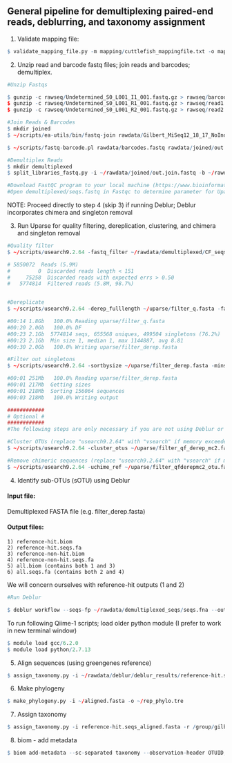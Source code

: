 
## General pipeline for demultiplexing paired-end reads, deblurring, and taxonomy assignment

1) Validate mapping file:


```R
$ validate_mapping_file.py -m mapping/cuttlefish_mappingfile.txt -o mapping/validate_mappingfile
```

2) Unzip read and barcode fastq files; join reads and barcodes; demultiplex.


```R
#Unzip Fastqs

$ gunzip -c rawseq/Undetermined_S0_L001_I1_001.fastq.gz > rawseq/barcodes.fastq &&
$ gunzip -c rawseq/Undetermined_S0_L001_R1_001.fastq.gz > rawseq/read1.fastq &&
$ gunzip -c rawseq/Undetermined_S0_L001_R2_001.fastq.gz > rawseq/read2.fastq

#Join Reads & Barcodes
$ mkdir joined
$ ~/scripts/ea-utils/bin/fastq-join rawdata/Gilbert_MiSeq12_18_17_NoIndex_L001_R1_001.fastq ~/rawdata/Gilbert_MiSeq12_18_17_NoIndex_L001_R2_001.fastq -o ~/rawdata/joined/out.%.fastq > ~/rawdata/joined/out.stats.txt

$ ~/scripts/fastq-barcode.pl rawdata/barcodes.fastq rawdata/joined/out.join.fastq > rawdata/joined/out.barcodes.fastq

#Demultiplex Reads
$ mkdir demultiplexed
$ split_libraries_fastq.py -i ~/rawdata/joined/out.join.fastq -b ~/rawdata/joined/out.barcodes.fastq -m ~/mapping/cuttlefish_mappingfile.txt -o ~/rawdata/demultiplexed/cuttlefish_demux_seqs --barcode_type=12 --max_barcode_errors=0 --store_demultiplexed_fastq

#Download FastQC program to your local machine (https://www.bioinformatics.babraham.ac.uk/projects/fastqc/)
#Open demultiplexed/seqs.fastq in Fastqc to determine parameter for Uparse

```

NOTE: Proceed directly to step 4 (skip 3) if running Deblur; Deblur incorporates chimera and singleton removal

3) Run Uparse for quality filtering, dereplication, clustering, and chimera and singleton removal


```R
#Quality filter
$ ~/scripts/usearch9.2.64 -fastq_filter ~/rawdata/demultiplexed/CF_seqs/seqs.fastq -fastq_maxee 0.5 -fastq_trunclen 151 -fastaout ~/rawdata/uparse/filter_q.fasta -fastqout ~/rawdata/uparse/filter_q.fastq

# 5850072  Reads (5.9M)                    
#         0  Discarded reads length < 151
#     75258  Discarded reads with expected errs > 0.50
#   5774814  Filtered reads (5.8M, 98.7%)


#Dereplicate
$ ~/scripts/usearch9.2.64 -derep_fulllength ~/uparse/filter_q.fasta -fastaout ~/uparse/filter_derep.fasta -sizeout

#00:14 1.8Gb   100.0% Reading uparse/filter_q.fasta
#00:20 2.0Gb   100.0% DF                           
#00:23 2.1Gb  5774814 seqs, 655568 uniques, 499504 singletons (76.2%)
#00:23 2.1Gb  Min size 1, median 1, max 1144887, avg 8.81
#00:30 2.0Gb   100.0% Writing uparse/filter_derep.fasta

#Filter out singletons 
$ ~/scripts/usearch9.2.64 -sortbysize ~/uparse/filter_derep.fasta -minsize 2 -fastaout ~/uparse/filter_derep_nosingletons.fasta

#00:01 251Mb   100.0% Reading uparse/filter_derep.fasta
#00:01 217Mb  Getting sizes                            
#00:01 218Mb  Sorting 156064 sequences
#00:03 218Mb   100.0% Writing output

############
# Optional # 
############
#The following steps are only necessary if you are not using Deblur or DADA2

#Cluster OTUs (replace "usearch9.2.64" with "vsearch" if memory exceeded)
$ ~/scripts/usearch9.2.64 -cluster_otus ~/uparse/filter_qf_derep_mc2.fasta -otus ~/uparse/filter_qfderepmc2_otu.fasta -relabel OTU_ -sizeout -uparseout ~/uparse/results.txt

#Remove chimeric sequences (replace "usearch9.2.64" with "vsearch" if memory exceeded)
$ ~/scripts/usearch9.2.64 -uchime_ref ~/uparse/filter_qfderepmc2_otu.fasta -db ~/gg_13_8_otus/rep_set/97_otus.fasta
```

4) Identify sub-OTUs (sOTU) using Deblur

#### Input file:
Demultiplexed FASTA file (e.g. filter_derep.fasta)

#### Output files:
    1) reference-hit.biom
    2) reference-hit.seqs.fa
    3) reference-non-hit.biom
    4) reference-non-hit.seqs.fa
    5) all.biom (contains both 1 and 3)
    6) all.seqs.fa (contains both 2 and 4)

We will concern ourselves with reference-hit outputs (1 and 2)


```R
#Run Deblur

$ deblur workflow --seqs-fp ~/rawdata/demultiplexed_seqs/seqs.fna --output-dir ~/rawdata/deblur/deblur_results -t 150


```

To run following Qiime-1 scripts; load older python module (I prefer to work in new terminal window)


```R
$ module load gcc/6.2.0
$ module load python/2.7.13
```

5) Align sequences (using greengenes reference)


```R
$ assign_taxonomy.py -i ~/rawdata/deblur/deblur_results/reference-hit.seqs.fa -t ~/gg_13_8_otus/rep_set_aligned/85_otus.pynast.fasta -o align
```

6) Make phylogeny


```R
$ make_phylogeny.py -i ~/aligned.fasta -o ~/rep_phylo.tre
```

7) Assign taxonomy


```R
$ assign_taxonomy.py -i reference-hit.seqs_aligned.fasta -r /group/gilbert-lab/Lutz/Cuttlefish/2017_Experiment/gg_13_8_otus/rep_set/97_otus.fasta -t /group/gilbert-lab/Lutz/Cuttlefish/2017_Experiment/gg_13_8_otus/taxonomy/97_otu_taxonomy.txt
```

8) biom - add metadata


```R
$ biom add-metadata --sc-separated taxonomy --observation-header OTUID,taxonomy --observation-metadata-fp /group/gilbert-lab/Lutz/Cuttlefish/2017_Experiment/rawdata/deblur/deblur_results/align/uclust_assigned_taxonomy/reference-hit.seqs_aligned_tax_assignments.txt -i /group/gilbert-lab/Lutz/Cuttlefish/2017_Experiment/rawdata/deblur/deblur_results/reference-hit.biom -o /group/gilbert-lab/Lutz/Cuttlefish/2017_Experiment/rawdata/deblur/deblur_results/Final_biom/Cuttlefish_deblur.biom
```
